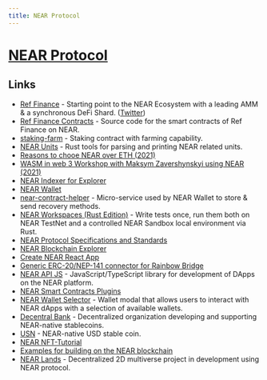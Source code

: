 ```yaml
---
title: NEAR Protocol
---
```


# [NEAR Protocol](https://near.org/)

## Links

- [Ref Finance](https://app.ref.finance/) - Starting point to the NEAR Ecosystem with a leading AMM & a synchronous DeFi Shard. ([Twitter](https://twitter.com/finance_ref))
- [Ref Finance Contracts](https://github.com/ref-finance/ref-contracts) - Source code for the smart contracts of Ref Finance on NEAR.
- [staking-farm](https://github.com/referencedev/staking-farm) - Staking contract with farming capability.
- [NEAR Units](https://github.com/near/units-rs) - Rust tools for parsing and printing NEAR related units.
- [Reasons to chooe NEAR over ETH (2021)](https://www.reddit.com/r/nearprotocol/comments/q2yi6z/looking_for_5_solid_reasons_to_make_a_permanent/)
- [WASM in web 3 Workshop with Maksym Zavershynskyi using NEAR (2021)](https://www.youtube.com/watch?v=bF8PCJ3nU-Y)
- [NEAR Indexer for Explorer](https://github.com/near/near-indexer-for-explorer)
- [NEAR Wallet](https://wallet.near.org/)
- [near-contract-helper](https://github.com/near/near-contract-helper) - Micro-service used by NEAR Wallet to store & send recovery methods.
- [NEAR Workspaces (Rust Edition)](https://github.com/near/workspaces-rs) - Write tests once, run them both on NEAR TestNet and a controlled NEAR Sandbox local environment via Rust.
- [NEAR Protocol Specifications and Standards](https://github.com/near/NEPs)
- [NEAR Blockchain Explorer](https://github.com/near/near-explorer)
- [Create NEAR React App](https://github.com/near/create-near-app)
- [Generic ERC-20/NEP-141 connector for Rainbow Bridge](https://github.com/aurora-is-near/rainbow-token-connector)
- [NEAR API JS](https://github.com/near/near-api-js) - JavaScript/TypeScript library for development of DApps on the NEAR platform.
- [NEAR Smart Contracts Plugins](https://github.com/aurora-is-near/near-plugins)
- [NEAR Wallet Selector](https://github.com/near/wallet-selector) - Wallet modal that allows users to interact with NEAR dApps with a selection of available wallets.
- [Decentral Bank](https://decentral-bank.finance/) - Decentralized organization developing and supporting NEAR-native stablecoins.
- [USN](https://github.com/DecentralBankDAO/usn) - NEAR-native USD stable coin.
- [NEAR NFT-Tutorial](https://github.com/near-examples/nft-tutorial)
- [Examples for building on the NEAR blockchain](https://github.com/near-examples)
- [NEAR Lands](https://github.com/vgrichina/near-lands) - Decentralized 2D multiverse project in development using NEAR protocol.
